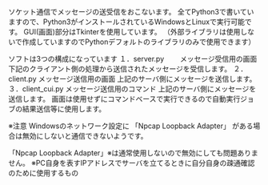 ソケット通信でメッセージの送受信をおこないます。
全てPython3で書いていますので、Python3がインストールされているWindowsとLinuxで実行可能です。
GUI(画面)部分はTkinterを使用しています。
（外部ライブラリは使用しないで作成していますのでPythonデフォルトのライブラリのみで使用できます）

ソフトは3つの構成になっています
１．server.py
　　メッセージ受信用の画面
    下記のクライアント側の処理から送信されたメッセージを受信します。
２．client.py
    メッセージ送信用の画面
    上記のサーバ側にメッセージを送信します。
３．client_cui.py
    メッセージ送信用のコマンド
    上記のサーバ側にメッセージを送信します。
    画面は使用せずにコマンドベースで実行できるので自動実行ジョブの結果送信等に使用します。
    

※注意
Windowsのネットワーク設定に
「Npcap Loopback Adapter」
がある場合は無効にしないと通信できないようです。

「Npcap Loopback Adapter」※は通常使用しないので無効にしても問題ありません。
※PC自身を表すIPアドレスでサーバを立てるときに自分自身の疎通確認のために使用するもの
